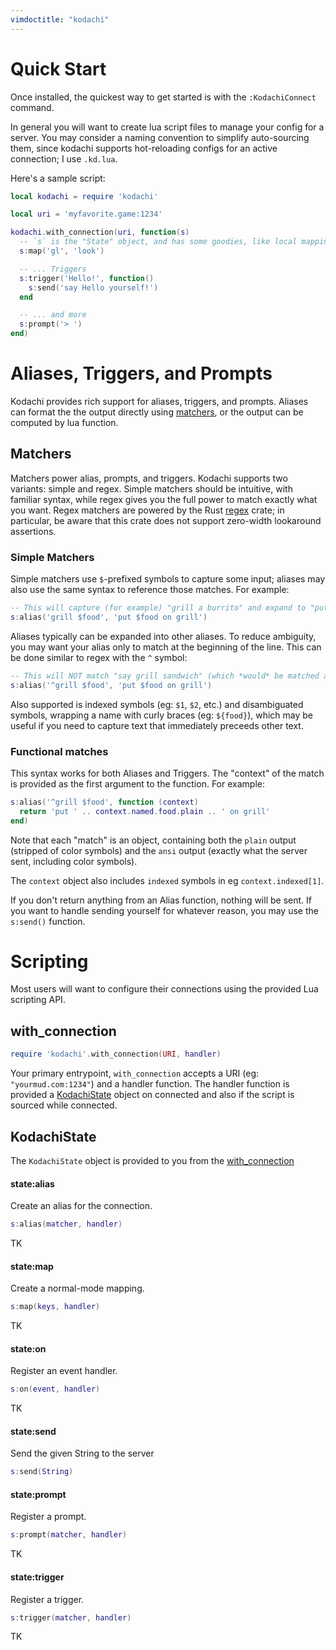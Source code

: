 ```yaml
---
vimdoctitle: "kodachi"
---
```


# Quick Start

Once installed, the quickest way to get started is with the `:KodachiConnect` command.

In general you will want to create lua script files to manage your config for a server. You may consider a naming convention to simplify auto-sourcing them, since kodachi supports hot-reloading configs for an active connection; I use `.kd.lua`.

Here's a sample script:

```lua
local kodachi = require 'kodachi'

local uri = 'myfavorite.game:1234'

kodachi.with_connection(uri, function(s)
  -- `s` is the "State" object, and has some goodies, like local mappings:
  s:map('gl', 'look')

  -- ... Triggers
  s:trigger('Hello!', function()
    s:send('say Hello yourself!')
  end

  -- ... and more
  s:prompt('> ')
end)
```

# Aliases, Triggers, and Prompts

Kodachi provides rich support for aliases, triggers, and prompts. Aliases can format the the output directly using [matchers](#matchers), or the output can be computed by lua function.

## Matchers

Matchers power alias, prompts, and triggers. Kodachi supports two variants: simple and regex. Simple matchers should be intuitive, with familiar syntax, while regex gives you the full power to match exactly what you want. Regex matchers are powered by the Rust [regex][regex] crate; in particular, be aware that this crate does not support zero-width lookaround assertions.

### Simple Matchers

Simple matchers use `$`-prefixed symbols to capture some input; aliases may also use the same syntax to reference those matches. For example:

```lua
-- This will capture (for example) "grill a burrito" and expand to "put a burrito on grill"
s:alias('grill $food', 'put $food on grill')
```

Aliases typically can be expanded into other aliases. To reduce ambiguity, you may want your alias only to match at the beginning of the line. This can be done similar to regex with the `^` symbol:

```lua
-- This will NOT match "say grill sandwich" (which *would* be matched above)
s:alias('^grill $food', 'put $food on grill')
```

Also supported is indexed symbols (eg: `$1`, `$2`, etc.) and disambiguated symbols, wrapping a name with curly braces (eg: `${food}`), which may be useful if you need to capture text that immediately preceeds other text.

### Functional matches

This syntax works for both Aliases and Triggers. The "context" of the match is provided as the first argument to the function. For example:

```lua
s:alias('^grill $food', function (context)
  return 'put ' .. context.named.food.plain .. ' on grill'
end)
```

Note that each "match" is an object, containing both the `plain` output (stripped of color symbols) and the `ansi` output (exactly what the server sent, including color symbols).

The `context` object also includes `indexed` symbols in eg `context.indexed[1]`.

If you don't return anything from an Alias function, nothing will be sent. If you want to handle sending yourself for whatever reason, you may use the `s:send()` function.

# Scripting

Most users will want to configure their connections using the provided Lua scripting API.

## with_connection

```lua
require 'kodachi'.with_connection(URI, handler)
```

Your primary entrypoint, `with_connection` accepts a URI (eg: `"yourmud.com:1234"`) and a handler function. The handler function is provided a [KodachiState](#kodachistate) object on connected and also if the script is sourced while connected.

## KodachiState

The `KodachiState` object is provided to you from the [with_connection](#with_connection)

#### state:alias

Create an alias for the connection.

```lua
s:alias(matcher, handler)
```

TK

#### state:map

Create a normal-mode mapping.

```lua
s:map(keys, handler)
```

TK

#### state:on

Register an event handler.

```lua
s:on(event, handler)
```

TK

#### state:send

Send the given String to the server

```lua
s:send(String)
```

#### state:prompt

Register a prompt.

```lua
s:prompt(matcher, handler)
```

TK

#### state:trigger

Register a trigger.

```lua
s:trigger(matcher, handler)
```

TK

[regex]: https://docs.rs/regex/latest/regex/
